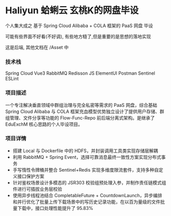 # Haliyun 蛤蜊云 玄桃K的网盘毕设


个人集大成之 基于 Spring Cloud Alibaba + COLA 框架的 PaaS 网盘 毕设

可能有些界面不好看(不好调), 有些地方糙了,但是重要的是思想的落地实现

这是后端, 其他文档在 /Asset 中

### 技术栈

Spring Cloud Vue3 RabbitMQ Redisson JS ElementUI Postman Sentinel ESLint

### 项目描述

一个专注解决垂直领域中群组治理与完全私密等需求的 PaaS 网盘，综合基础 Spring Cloud Alibaba 与 COLA 框架充血模型优势独立设计了提供用户存储、群组管理、文件分享等功能的 Flow-Func-Repo 前后端分离式架构。是继承了 EduExchM 核心思路的个人毕设项目。

### 项目详情

* 搭建 Local 与 Dockerfile 中的 HDFS，并封装调用工具类实现存储层解耦
* 利用 RabbitMQ + Spring Event，选择可靠消息最终一致性方案实现分布式事务
* 手写惰性令牌桶并整合 Sentinel+Redis 实现多维度限流套件，支持多种自定义接口保护方案
* 针对鉴权场景设计多模态的 JSR303 校验组预处理入参，并制作责任链模式组件进行可插拔业务层校验
* 使用异步线程池结合 CompletableFuture + CountdownLaunch，异步编排和并行优化了批量上传下载场景中的写历史记录功能，在以百为量级的文件批量下载中，接口处理性能提升了 95.83%
